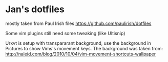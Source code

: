 # Jan's dotfiles

mostly taken from Paul Irish files https://github.com/paulirish/dotfiles

Some vim plugins still need some tweaking (like Ultisnip)

Urxvt is setup with transpararant background, use the background in Pictures to show Vims's movement keys.
The background was taken from: http://naleid.com/blog/2010/10/04/vim-movement-shortcuts-wallpaper
